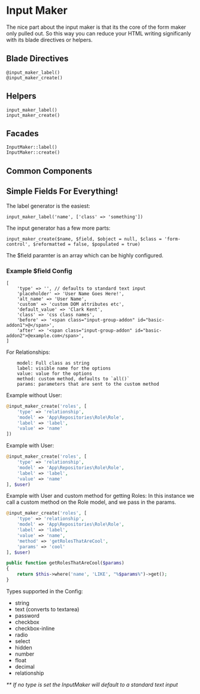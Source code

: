 # Input Maker

The nice part about the input maker is that its the core of the form maker only pulled out. So this way you can reduce your HTML writing significanly with its blade directives or helpers.

## Blade Directives

```
@input_maker_label()
@input_maker_create()
```

## Helpers

```
input_maker_label()
input_maker_create()
```

## Facades

```
InputMaker::label()
InputMaker::create()
```

## Common Components

## Simple Fields For Everything!

The label generator is the easiest:

```
input_maker_label('name', ['class' => 'something'])
```

The input generator has a few more parts:

```
input_maker_create($name, $field, $object = null, $class = 'form-control', $reformatted = false, $populated = true)
```

The $field paramter is an array which can be highly configured.

### Example $field Config

```
[
    'type' => '', // defaults to standard text input
    'placeholder' => 'User Name Goes Here!',
    'alt_name' => 'User Name',
    'custom' => 'custom DOM attributes etc',
    'default_value' => 'Clark Kent',
    'class' => 'css class names',
    'before' => '<span class="input-group-addon" id="basic-addon1">@</span>',
    'after' => '<span class="input-group-addon" id="basic-addon2">@example.com</span>',
]
```

For Relationships:

```
    model: Full class as string
    label: visible name for the options
    value: value for the options
    method: custom method, defaults to `all()`
    params: parameters that are sent to the custom method
```

Example without User:
```php
@input_maker_create('roles', [
    'type' => 'relationship',
    'model' => 'App\Repositories\Role\Role',
    'label' => 'label',
    'value' => 'name'
])
```

Example with User:
```php
@input_maker_create('roles', [
    'type' => 'relationship',
    'model' => 'App\Repositories\Role\Role',
    'label' => 'label',
    'value' => 'name'
], $user)
```

Example with User and custom method for getting Roles: In this instance we call a custom method on the Role model, and we pass in the params.
```php
@input_maker_create('roles', [
    'type' => 'relationship',
    'model' => 'App\Repositories\Role\Role',
    'label' => 'label',
    'value' => 'name',
    'method' => 'getRolesThatAreCool',
    'params' => 'cool'
], $user)

public function getRolesThatAreCool($params)
{
    return $this->where('name', 'LIKE', "%$params%")->get();
}
```

Types supported in the Config:

* string
* text (converts to textarea)
* password
* checkbox
* checkbox-inline
* radio
* select
* hidden
* number
* float
* decimal
* relationship

_** If no type is set the InputMaker will default to a standard text input_
